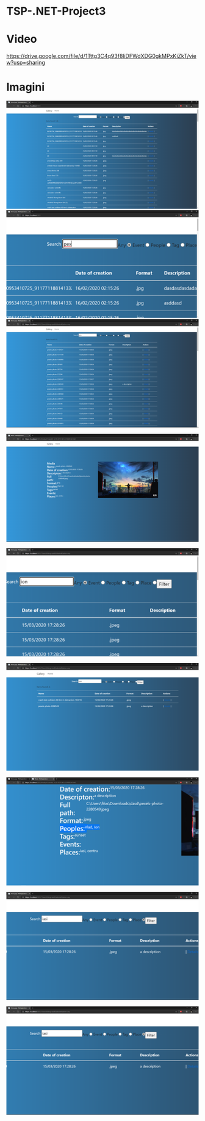 # TSP-.NET-Project3
Video
=======================
https://drive.google.com/file/d/1Tttg3C4q93f8liDFWdXDG0gkMPxKiZkT/view?usp=sharing 

Imagini
==================

![1](imagini%20rulare/1.png)
![1](imagini%20rulare/2.png)
![1](imagini%20rulare/3.png)

![1](imagini%20rulare/4.png)

![1](imagini%20rulare/5.png)

![1](imagini%20rulare/6.png)

![1](imagini%20rulare/7.png)

![1](imagini%20rulare/8.png)

![1](imagini%20rulare/9.png)


